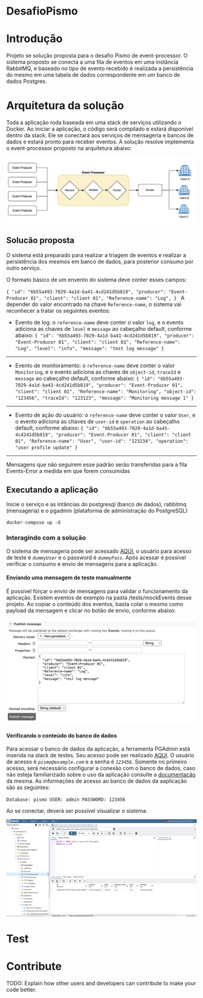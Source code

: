 # DesafioPismo

# Introdução

Projeto se solução proposta para o desafio Pismo de event-processor. O sistema proposto se conecta a uma fila de eventos
em uma instância RabbitMQ, e baseado no tipo de evento recebido é realizada a persistência do mesmo em uma tabela de
dados correspondente em um banco de dados Postgres.

# Arquitetura da solução

Toda a aplicação roda baseada em uma stack de serviços utilizando o Docker. Ao iniciar a aplicação, o código será
compilado e estará disponível dentro da stack. Ele se conectará aos serviços de mensageria e bancos de dados e estará
pronto
para receber eventos. A solução resolve implementa o event-processor proposto na arquitetura abaixo:

![](./assets/Arquitetura.png)

## Solucão proposta

O sistema está preparado para realizar a triagem de eventos e realizar a persistência dos mesmos em banco de dados,
para posterior consumo por outro serviço.

O formato básico de um envento do sistema deve conter esses campos:

`{
"id": "6b55a493-7029-4a1d-ba41-4cd241d5b819",
"producer": "Event-Producer 01",
"client": "client 01",
"Reference-name": "Log",
}
`
A depender do valor encontrado na chave `Reference-name`, o sistema vai reconhecer a tratar os seguintes eventos:

- Evento de log: o `reference-name` deve conter o valor `log`, e o evento adiciona as chaves de `level` e `message` ao
  cabeçalho default, conforme abaixo:
  `{
  "id": "6b55a493-7029-4a1d-ba41-4cd241d5b819",
  "producer": "Event-Producer 01",
  "client": "client 01",
  "Reference-name": "Log",
  "level": "info",
  "message": "test log message"
  }`

---

- Evento de monitoramento: o `reference-name` deve conter o valor `Monitoring`, e o evento adiciona as chaves de
  `object-id`, `traceId` e `message` ao cabeçalho default, conforme abaixo:
  `{
  "id": "6b55a493-7029-4a1d-ba43-4cd241d5b819",
  "producer": "Event-Producer 01",
  "client": "client 01",
  "Reference-name": "Monitoring",
  "object-id": "123456",
  "traceId": "123123",
  "message": "Monitoring message 1"
}`

---

- Evento de ação do usuário: o `reference-name` deve conter o valor `User`, e o evento adiciona as chaves de `user-id` e
  `operation` ao cabeçalho default, conforme abaixo:
  `{
  "id": "6b55a493-7029-4a1d-ba45-4cd241d5b819",
  "producer": "Event-Producer 01",
  "client": "client 01",
  "Reference-name": "User",
  "user-id": "123234",
  "operation": "user profile update"
}`

---
Mensagens que não seguirem esse padrão serão transferidas para a fila Events-Error a medida em que forem consumidas

## Executando a aplicação

Inicie o serviço e as intâncias do postgresql (banco de dados), rabbitmq (mensageria) e o pgadmin (plataforma de
administração do PostgreSQL)

```
docker-compose up -d
```

### Interagindo com a solução

O sistema de mensageria pode ser acessado [AQUI](http://localhost:15672/#/queues), o usuário para acesso de teste é
_`dummyUser`_ e o password é _`dummyPass`_. Após acessar é possível verificar o consumo e envio de mensagens para a
aplicação.

#### Enviando uma mensagem de teste manualmente

É possível forçar o envio de mensagens para validar o funcionamento da aplicação. Existem eventos de exemplo na
pasta /tests/mockEvents desse projeto. Ao copiar o conteúdo dos eventos, basta colar o mesmo como payload da mensagem e
clicar no botão de envio, conforme abaixo:

![](./assets/PublishMessage.png)

#### Verificando o conteúdo do banco de dados

Para acessar o banco de dados da aplicação, a ferramenta PGAdmin está inserida na stack de testes.
Seu acesso pode ser realizado [AQUI](http://localhost:15432/browser/). O usuário de acesso é _`pismo@example.com`_
e a senha é _`123456`_. Somente no primeiro acesso, será necessário configurar a conexão com o banco de dados,
caso não esteja familiarizado sobre o uso da aplicação consulte
a [documentação](https://www.pgadmin.org/docs/pgadmin4/development/connecting.html) da mesma.
As informações de acesso ao banco de dados da aaplicação são as seguintes:

`Database: pismo
USER: admin
PASSWORD: 123456
`

Ao se conectar, deverá ser possível visualizar o sistema:

![](./assets/PGAdmin.png)

# Test

# Contribute

TODO: Explain how other users and developers can contribute to make your code better.

